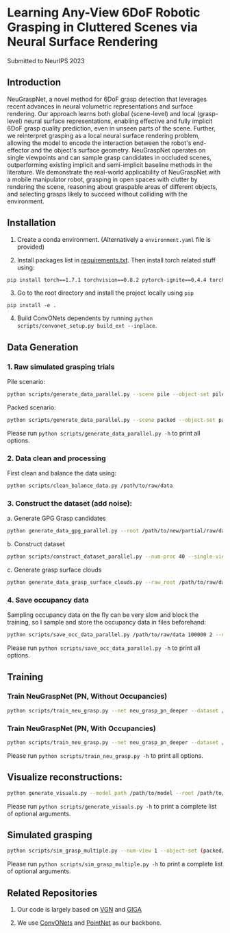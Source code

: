 # Learning Any-View 6DoF Robotic Grasping in Cluttered Scenes via Neural Surface Rendering

Submitted to NeurIPS 2023

## Introduction

NeuGraspNet, a novel method for 6DoF grasp detection that leverages recent advances in neural volumetric representations and surface rendering. Our approach learns both global (scene-level) and local (grasp-level) neural surface representations, enabling effective and fully implicit 6DoF grasp quality prediction, even in unseen parts of the scene. Further, we reinterpret grasping as a local neural surface rendering problem, allowing the model to encode the interaction between the robot's end-effector and the object's surface geometry. NeuGraspNet operates on single viewpoints and can sample grasp candidates in occluded scenes, outperforming existing implicit and semi-implicit baseline methods in the literature. We demonstrate the real-world applicability of NeuGraspNet with a mobile manipulator robot, grasping in open spaces with clutter by rendering the scene, reasoning about graspable areas of different objects, and selecting grasps likely to succeed without colliding with the environment.


## Installation

1. Create a conda environment. (Alternatively a `environment.yaml` file is provided)

2. Install packages list in [requirements.txt](requirements.txt). Then install torch related stuff using: 
```bash 
pip install torch==1.7.1 torchvision==0.8.2 pytorch-ignite==0.4.4 torch-scatter==2.0.6 -f https://data.pyg.org/whl/torch-1.7.0+cu11.1.html
```
<!-- # torch-scatter` following [here](https://github.com/rusty1s/pytorch_scatter), based on `pytorch` version and `cuda` version. -->

3. Go to the root directory and install the project locally using `pip`

```
pip install -e .
```

4. Build ConvONets dependents by running `python scripts/convonet_setup.py build_ext --inplace`.


## Data Generation

### 1. Raw simulated grasping trials

Pile scenario:

```bash
python scripts/generate_data_parallel.py --scene pile --object-set pile/train --num-grasps 4000000 --num-proc 40 --save-scene ./data/pile/data_pile_train_random_raw_4M
```

Packed scenario:
```bash
python scripts/generate_data_parallel.py --scene packed --object-set packed/train --num-grasps 4000000 --num-proc 40 --save-scene ./data/pile/data_packed_train_random_raw_4M
```

Please run `python scripts/generate_data_parallel.py -h` to print all options.

### 2. Data clean and processing

First clean and balance the data using:

```bash
python scripts/clean_balance_data.py /path/to/raw/data
```
### 3. Construct the dataset (add noise):

a. Generate GPG Grasp candidates
```bash
python generate_data_gpg_parallel.py --root /path/to/new/partial/raw/data --previous_root /path/to/raw/data --use_previous_scenes True --num_proc 96 --grasps_per_scene 60 --grasps_per_scene_gpg 60 --partial_pc True --save_scene True --random True
```
b. Construct dataset
```bash
python scripts/construct_dataset_parallel.py --num-proc 40 --single-view --add-noise dex /path/to/raw/data /path/to/new/constructed/data
```

c. Generate grasp surface clouds
```bash
python generate_data_grasp_surface_clouds.py --raw_root /path/to/raw/data --num_proc 96 --save_occ_values True --add_noise True
```

### 4. Save occupancy data

Sampling occupancy data on the fly can be very slow and block the training, so I sample and store the occupancy data in files beforehand:

```bash
python scripts/save_occ_data_parallel.py /path/to/raw/data 100000 2 --num-proc 40
```

Please run `python scripts/save_occ_data_parallel.py -h` to print all options.


## Training
### Train NeuGraspNet (PN, Without Occupancies)
```bash
python scripts/train_neu_grasp.py --net neu_grasp_pn_deeper --dataset /path/to/constructed/data --dataset_raw /path/to/raw/data  --epoch_length_frac 0.5
```

### Train NeuGraspNet (PN, With Occupancies)
```bash
python scripts/train_neu_grasp.py --net neu_grasp_pn_deeper --dataset /path/to/constructed/data --dataset_raw /path/to/raw/data --net_with_grasp_occ True --epoch_length_frac 0.5
```
Please run `python scripts/train_neu_grasp.py -h` to print all options.


## Visualize reconstructions:
```bash
python generate_visuals.py --model_path /path/to/model --root /path/to/constructed/data --raw_root /path/to/raw/data --data_root /path/to/data/root/folder --random -seed 1
```
Please run `python scripts/generate_visuals.py -h` to print a complete list of optional arguments.

## Simulated grasping

```bash
python scripts/sim_grasp_multiple.py --num-view 1 --object-set (packed/test|pile/test) --scene (packed|pile) --num-rounds 20 --add-noise dex --force --best --model path/to/model.pt --resolution=64 --type neu_grasp_pn_deeper --result-path path/to/result --vis

```
Please run `python scripts/sim_grasp_multiple.py -h` to print a complete list of optional arguments.

## Related Repositories

1. Our code is largely based on [VGN](https://github.com/ethz-asl/vgn) and [GIGA](https://github.com/UT-Austin-RPL/GIGA)

2. We use [ConvONets](https://github.com/autonomousvision/convolutional_occupancy_networks) and [PointNet](https://github.com/charlesq34/pointnet) as our backbone.
